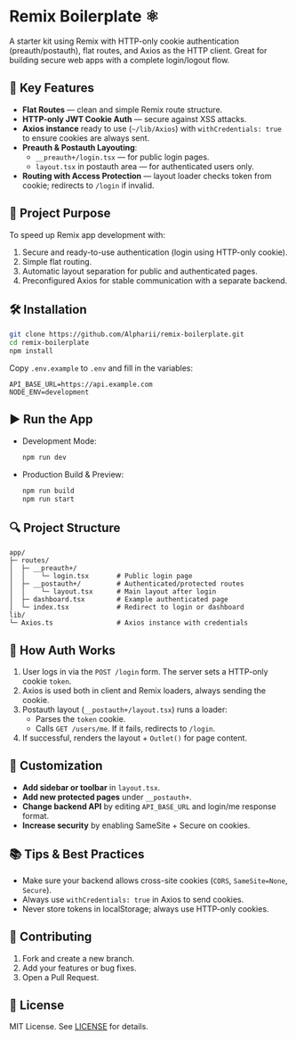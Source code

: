 # Remix Boilerplate ⚛️

A starter kit using Remix with HTTP-only cookie authentication (preauth/postauth), flat routes, and Axios as the HTTP client. Great for building secure web apps with a complete login/logout flow.

## 🚀 Key Features

- **Flat Routes** — clean and simple Remix route structure.
- **HTTP-only JWT Cookie Auth** — secure against XSS attacks.
- **Axios instance** ready to use (`~/lib/Axios`) with `withCredentials: true` to ensure cookies are always sent.
- **Preauth & Postauth Layouting**:
  - `__preauth+/login.tsx` — for public login pages.
  - `layout.tsx` in postauth area — for authenticated users only.
- **Routing with Access Protection** — layout loader checks token from cookie; redirects to `/login` if invalid.

## 🎯 Project Purpose

To speed up Remix app development with:
1. Secure and ready-to-use authentication (login using HTTP-only cookie).
2. Simple flat routing.
3. Automatic layout separation for public and authenticated pages.
4. Preconfigured Axios for stable communication with a separate backend.

## 🛠️ Installation

```bash
git clone https://github.com/Alpharii/remix-boilerplate.git
cd remix-boilerplate
npm install
```

Copy `.env.example` to `.env` and fill in the variables:

```env
API_BASE_URL=https://api.example.com
NODE_ENV=development
```

## ▶️ Run the App

- Development Mode:  
  ```bash
  npm run dev
  ```
  
- Production Build & Preview:  
  ```bash
  npm run build
  npm run start
  ```

## 🔍 Project Structure

```
app/
├─ routes/
│  ├─ __preauth+/
│  │    └─ login.tsx       # Public login page
│  ├─ __postauth+/         # Authenticated/protected routes
│  │    └─ layout.tsx      # Main layout after login
│  ├─ dashboard.tsx        # Example authenticated page
│  └─ index.tsx            # Redirect to login or dashboard
lib/
└─ Axios.ts                # Axios instance with credentials
```

## 🧩 How Auth Works

1. User logs in via the `POST /login` form. The server sets a HTTP-only cookie `token`.
2. Axios is used both in client and Remix loaders, always sending the cookie.
3. Postauth layout (`__postauth+/layout.tsx`) runs a loader:
   - Parses the `token` cookie.
   - Calls `GET /users/me`. If it fails, redirects to `/login`.
4. If successful, renders the layout + `Outlet()` for page content.

## 🔧 Customization

- **Add sidebar or toolbar** in `layout.tsx`.
- **Add new protected pages** under `__postauth+`.
- **Change backend API** by editing `API_BASE_URL` and login/me response format.
- **Increase security** by enabling SameSite + Secure on cookies.

## 📚 Tips & Best Practices

- Make sure your backend allows cross-site cookies (`CORS`, `SameSite=None`, `Secure`).
- Always use `withCredentials: true` in Axios to send cookies.
- Never store tokens in localStorage; always use HTTP-only cookies.

## 📝 Contributing

1. Fork and create a new branch.
2. Add your features or bug fixes.
3. Open a Pull Request.

## 📄 License

MIT License. See [LICENSE](LICENSE) for details.
